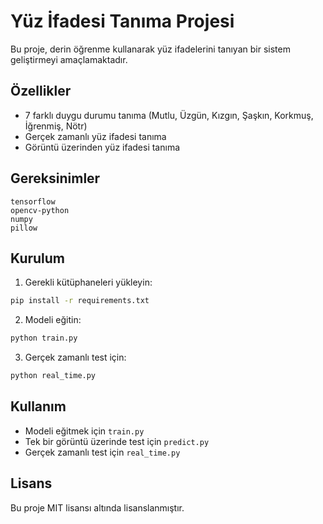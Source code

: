 # Yüz İfadesi Tanıma Projesi

Bu proje, derin öğrenme kullanarak yüz ifadelerini tanıyan bir sistem geliştirmeyi amaçlamaktadır.

## Özellikler

- 7 farklı duygu durumu tanıma (Mutlu, Üzgün, Kızgın, Şaşkın, Korkmuş, İğrenmiş, Nötr)
- Gerçek zamanlı yüz ifadesi tanıma
- Görüntü üzerinden yüz ifadesi tanıma

## Gereksinimler

```
tensorflow
opencv-python
numpy
pillow
```

## Kurulum

1. Gerekli kütüphaneleri yükleyin:
```bash
pip install -r requirements.txt
```

2. Modeli eğitin:
```bash
python train.py
```

3. Gerçek zamanlı test için:
```bash
python real_time.py
```

## Kullanım

- Modeli eğitmek için `train.py`
- Tek bir görüntü üzerinde test için `predict.py`
- Gerçek zamanlı test için `real_time.py`

## Lisans

Bu proje MIT lisansı altında lisanslanmıştır.
